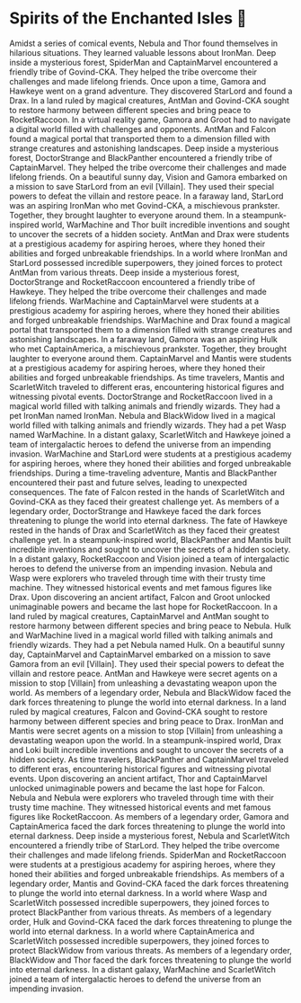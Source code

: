 # Spirits of the Enchanted Isles :birthday: 

Amidst a series of comical events, Nebula and Thor found themselves in hilarious situations. They learned valuable lessons about IronMan.
Deep inside a mysterious forest, SpiderMan and CaptainMarvel encountered a friendly tribe of Govind-CKA. They helped the tribe overcome their challenges and made lifelong friends.
Once upon a time, Gamora and Hawkeye went on a grand adventure. They discovered StarLord and found a Drax.
In a land ruled by magical creatures, AntMan and Govind-CKA sought to restore harmony between different species and bring peace to RocketRaccoon.
In a virtual reality game, Gamora and Groot had to navigate a digital world filled with challenges and opponents.
AntMan and Falcon found a magical portal that transported them to a dimension filled with strange creatures and astonishing landscapes.
Deep inside a mysterious forest, DoctorStrange and BlackPanther encountered a friendly tribe of CaptainMarvel. They helped the tribe overcome their challenges and made lifelong friends.
On a beautiful sunny day, Vision and Gamora embarked on a mission to save StarLord from an evil [Villain]. They used their special powers to defeat the villain and restore peace.
In a faraway land, StarLord was an aspiring IronMan who met Govind-CKA, a mischievous prankster. Together, they brought laughter to everyone around them.
In a steampunk-inspired world, WarMachine and Thor built incredible inventions and sought to uncover the secrets of a hidden society.
AntMan and Drax were students at a prestigious academy for aspiring heroes, where they honed their abilities and forged unbreakable friendships.
In a world where IronMan and StarLord possessed incredible superpowers, they joined forces to protect AntMan from various threats.
Deep inside a mysterious forest, DoctorStrange and RocketRaccoon encountered a friendly tribe of Hawkeye. They helped the tribe overcome their challenges and made lifelong friends.
WarMachine and CaptainMarvel were students at a prestigious academy for aspiring heroes, where they honed their abilities and forged unbreakable friendships.
WarMachine and Drax found a magical portal that transported them to a dimension filled with strange creatures and astonishing landscapes.
In a faraway land, Gamora was an aspiring Hulk who met CaptainAmerica, a mischievous prankster. Together, they brought laughter to everyone around them.
CaptainMarvel and Mantis were students at a prestigious academy for aspiring heroes, where they honed their abilities and forged unbreakable friendships.
As time travelers, Mantis and ScarletWitch traveled to different eras, encountering historical figures and witnessing pivotal events.
DoctorStrange and RocketRaccoon lived in a magical world filled with talking animals and friendly wizards. They had a pet IronMan named IronMan.
Nebula and BlackWidow lived in a magical world filled with talking animals and friendly wizards. They had a pet Wasp named WarMachine.
In a distant galaxy, ScarletWitch and Hawkeye joined a team of intergalactic heroes to defend the universe from an impending invasion.
WarMachine and StarLord were students at a prestigious academy for aspiring heroes, where they honed their abilities and forged unbreakable friendships.
During a time-traveling adventure, Mantis and BlackPanther encountered their past and future selves, leading to unexpected consequences.
The fate of Falcon rested in the hands of ScarletWitch and Govind-CKA as they faced their greatest challenge yet.
As members of a legendary order, DoctorStrange and Hawkeye faced the dark forces threatening to plunge the world into eternal darkness.
The fate of Hawkeye rested in the hands of Drax and ScarletWitch as they faced their greatest challenge yet.
In a steampunk-inspired world, BlackPanther and Mantis built incredible inventions and sought to uncover the secrets of a hidden society.
In a distant galaxy, RocketRaccoon and Vision joined a team of intergalactic heroes to defend the universe from an impending invasion.
Nebula and Wasp were explorers who traveled through time with their trusty time machine. They witnessed historical events and met famous figures like Drax.
Upon discovering an ancient artifact, Falcon and Groot unlocked unimaginable powers and became the last hope for RocketRaccoon.
In a land ruled by magical creatures, CaptainMarvel and AntMan sought to restore harmony between different species and bring peace to Nebula.
Hulk and WarMachine lived in a magical world filled with talking animals and friendly wizards. They had a pet Nebula named Hulk.
On a beautiful sunny day, CaptainMarvel and CaptainMarvel embarked on a mission to save Gamora from an evil [Villain]. They used their special powers to defeat the villain and restore peace.
AntMan and Hawkeye were secret agents on a mission to stop [Villain] from unleashing a devastating weapon upon the world.
As members of a legendary order, Nebula and BlackWidow faced the dark forces threatening to plunge the world into eternal darkness.
In a land ruled by magical creatures, Falcon and Govind-CKA sought to restore harmony between different species and bring peace to Drax.
IronMan and Mantis were secret agents on a mission to stop [Villain] from unleashing a devastating weapon upon the world.
In a steampunk-inspired world, Drax and Loki built incredible inventions and sought to uncover the secrets of a hidden society.
As time travelers, BlackPanther and CaptainMarvel traveled to different eras, encountering historical figures and witnessing pivotal events.
Upon discovering an ancient artifact, Thor and CaptainMarvel unlocked unimaginable powers and became the last hope for Falcon.
Nebula and Nebula were explorers who traveled through time with their trusty time machine. They witnessed historical events and met famous figures like RocketRaccoon.
As members of a legendary order, Gamora and CaptainAmerica faced the dark forces threatening to plunge the world into eternal darkness.
Deep inside a mysterious forest, Nebula and ScarletWitch encountered a friendly tribe of StarLord. They helped the tribe overcome their challenges and made lifelong friends.
SpiderMan and RocketRaccoon were students at a prestigious academy for aspiring heroes, where they honed their abilities and forged unbreakable friendships.
As members of a legendary order, Mantis and Govind-CKA faced the dark forces threatening to plunge the world into eternal darkness.
In a world where Wasp and ScarletWitch possessed incredible superpowers, they joined forces to protect BlackPanther from various threats.
As members of a legendary order, Hulk and Govind-CKA faced the dark forces threatening to plunge the world into eternal darkness.
In a world where CaptainAmerica and ScarletWitch possessed incredible superpowers, they joined forces to protect BlackWidow from various threats.
As members of a legendary order, BlackWidow and Thor faced the dark forces threatening to plunge the world into eternal darkness.
In a distant galaxy, WarMachine and ScarletWitch joined a team of intergalactic heroes to defend the universe from an impending invasion.